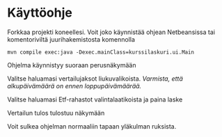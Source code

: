 # Käyttöohje

Forkkaa projekti koneellesi. Voit joko käynnistää ohjean Netbeansissa tai komentoriviltä juurihakemistosta komennolla
```
mvn compile exec:java -Dexec.mainClass=kurssilaskuri.ui.Main
```
Ohjelma käynnistyy suoraan perusnäkymään



Valitse haluamasi vertailujaksot liukuvalikoista. *Varmista, että alkupäivämäärä on ennen loppupäivämäärää.*



Valitse haluamasi Etf-rahastot valintalaatikoista ja paina laske



Vertailun tulos tulostuu näkymään



Voit sulkea ohjelman normaaliin tapaan yläkulman ruksista.

